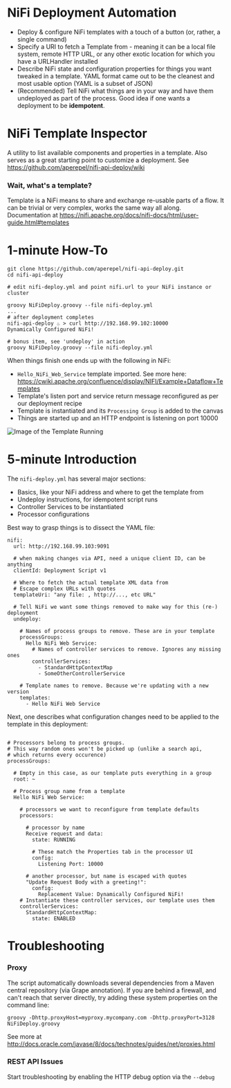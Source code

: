 
# NiFi Deployment Automation

 - Deploy & configure NiFi templates with a touch of a button (or, rather, a single command)
 - Specify a URI to fetch a Template from - meaning it can be a local file system, remote HTTP URL, or any other exotic location for which you have a URLHandler installed
 - Describe NiFi state and configuration properties for things you want tweaked in a template. YAML format came out to be the cleanest and most usable option (YAML is a subset of JSON)
 - (Recommended) Tell NiFi what things are in your way and have them undeployed as part of the process. Good idea if one wants a deployment to be **idempotent**.

# NiFi Template Inspector

A utility to list available components and properties in a template. Also serves as a great starting point to customize a deployment. See https://github.com/aperepel/nifi-api-deploy/wiki

### Wait, what's a template?
Template is a NiFi means to share and exchange re-usable parts of a flow. It can be trivial or very complex, works the same way all along. Documentation at https://nifi.apache.org/docs/nifi-docs/html/user-guide.html#templates

# 1-minute How-To
```
git clone https://github.com/aperepel/nifi-api-deploy.git
cd nifi-api-deploy

# edit nifi-deploy.yml and point nifi.url to your NiFi instance or cluster

groovy NiFiDeploy.groovy --file nifi-deploy.yml
...
# after deployment completes
nifi-api-deploy ♨ > curl http://192.168.99.102:10000
Dynamically Configured NiFi!

# bonus item, see 'undeploy' in action
groovy NiFiDeploy.groovy --file nifi-deploy.yml
```



When things finish one ends up with the following in NiFi:

 - `Hello_NiFi_Web_Service` template imported. See more here: https://cwiki.apache.org/confluence/display/NIFI/Example+Dataflow+Templates
 - Template's listen port and service return message reconfigured as per our deployment recipe
 - Template is instantiated and its  `Processing Group` is added to the canvas
 - Things are started up and an HTTP endpoint is listening on port 10000

![Image of the Template Running](/assets/HelloNiFi_screenshot.png)

# 5-minute Introduction

The `nifi-deploy.yml` has several major sections:

 - Basics, like your NiFi address and where to get the template from
 - Undeploy instructions, for idempotent script runs
 - Controller Services to be instantiated
 - Processor configurations

Best way to grasp things is to dissect the YAML file:
```
nifi:
  url: http://192.168.99.103:9091

  # when making changes via API, need a unique client ID, can be anything
  clientId: Deployment Script v1

  # Where to fetch the actual template XML data from
  # Escape complex URLs with quotes
  templateUri: "any file: , http://..., etc URL"

  # Tell NiFi we want some things removed to make way for this (re-) deployment
  undeploy:

    # Names of process groups to remove. These are in your template
    processGroups:
      Hello NiFi Web Service:
        # Names of controller services to remove. Ignores any missing ones
        controllerServices:
          - StandardHttpContextMap
          - SomeOtherControllerService

    # Template names to remove. Because we're updating with a new version
    templates:
      - Hello NiFi Web Service
```


Next, one describes what configuration changes need to be applied to the template in this deployment:
```

# Processors belong to process groups.
# This way random ones won't be picked up (unlike a search api,
# which returns every occurence)
processGroups:

  # Empty in this case, as our template puts everything in a group
  root: ~

  # Process group name from a template
  Hello NiFi Web Service:

    # processors we want to reconfigure from template defaults
    processors:

      # processor by name
      Receive request and data:
        state: RUNNING

        # These match the Properties tab in the processor UI
        config:
          Listening Port: 10000

      # another processor, but name is escaped with quotes
      "Update Request Body with a greeting!":
        config:
          Replacement Value: Dynamically Configured NiFi!
    # Instantiate these controller services, our template uses them
    controllerServices:
      StandardHttpContextMap:
        state: ENABLED

```

# Troubleshooting
### Proxy
The script automatically downloads several dependencies from a Maven central repository (via Grape annotation). If you are behind a firewall, and can't reach that server directly, try adding these system properties on the command line:
```
groovy -Dhttp.proxyHost=myproxy.mycompany.com -Dhttp.proxyPort=3128 NiFiDeploy.groovy
```
See more at http://docs.oracle.com/javase/8/docs/technotes/guides/net/proxies.html

### REST API Issues
Start troubleshooting by enabling the HTTP debug option via the `--debug`
